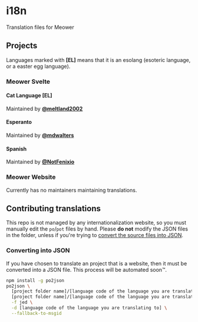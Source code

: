 # i18n

Translation files for Meower

## Projects

Languages marked with **[EL]** means that it is an esolang (esoteric language, or a easter egg language).

### Meower Svelte

#### Cat Language [EL]

Maintained by **[@meltland2002](https://github.com/meltland2002)**

#### Esperanto

Maintained by **[@mdwalters](https://github.com/mdwalters)**

#### Spanish

Maintained by **[@NotFenixio](https://github.com/NotFenixio)**

### Meower Website

Currently has no maintainers maintaining translations.

## Contributing translations

This repo is not managed by any internationalization website, so you must manually edit the `po`/`pot` files by hand. Please **do not** modify the JSON files in the folder, unless if you're trying to [convert the source files into JSON](#converting-into-json).

### Converting into JSON

If you have chosen to translate an project that is a website, then it must be converted into a JSON file. This process will be automated soon™.

```sh
npm install -g po2json
po2json \
  [project folder name]/[language code of the language you are translating to].po \
  [project folder name]/[language code of the language you are translating to].json \
  -f jed \
  -d [language code of the language you are translating to] \
  --fallback-to-msgid
```
